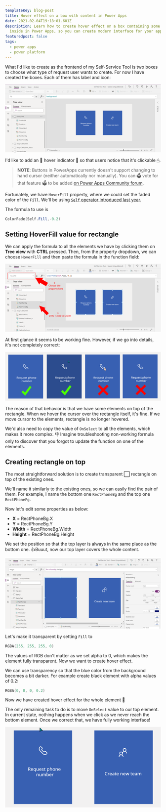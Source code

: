 ```yaml
---
templateKey: blog-post
title: Hover effect on a box with content in Power Apps
date: 2021-02-04T19:18:01.601Z
description: Learn how to create hover effect on a box containing some content
  inside in Power Apps, so you can create modern interface for your application.
featuredpost: false
tags:
  - power apps
  - power platform
---
```

What I'd like to create as the frontend of my Self-Service Tool is two boxes to choose what type of request user wants to create. For now I have created the boxes. Each of them has label and icon:

![Desired interface with two clickable boxes](../../img/20210122-163018-xydswegkvf.png)

I'd like to add an 🌟 hover indicator 🌟 so that users notice that it's clickable 🖱.

> **NOTE**: Buttons in PowerApps currently doesn't support changing to hand cursor (neither automatically nor manually). You can 🗳 vote for that feature 🗳 to be added [on Power Apps Community forum](https://powerusers.microsoft.com/t5/Power-Apps-Ideas/Buttons-in-powerapps-form-should-have-an-option-to-change-to/idi-p/278246).

Fortunately, we have `HoverFill` property, where we could set the faded color of the `Fill`. We'll be using [`Self` operator introduced last year](https://powerapps.microsoft.com/en-us/blog/formulas-launch-to-self-and-self-operator/).

The formula to use is

```powershell
ColorFade(Self.Fill,-0.2)
```

## Setting HoverFill value for rectangle

We can apply the formula to all the elements we have by clicking them on **Tree view** with **CTRL** pressed. Then, from the property dropdown, we can choose `HoverFill` and then paste the formula in the function field:

![Applying formula to multiple elements](../../img/20210125-170743-a5dxxntv28.png)

At first glance it seems to be working fine. However, if we go into details, it's not completely correct:

![Incorrect hover behavior](../../img/20210204-205027-000012.png)

The reason of that behavior is that we have some elements on top of the rectangle. When we hover the cursor over the rectangle itself, it's fine. If we move cursor to the elements, rectangle is no longer hovered.

We'd also need to copy the value of `OnSelect` to all the elements, which makes it more complex. 👎 Imagine troubleshooting non-working formula only to discover that you forgot to update the function on one of the elements.

## Creating rectangle on top

The most straightforward solution is to create transparent ⬜ rectangle on top of the existing ones.

We'll name it similarly to the existing ones, so we can easily find the pair of them. For example, I name the bottom one `RectPhoneBg` and the top one `RectPhoneFg`.

Now let's edit some properties as below:

* **X** = RectPhoneBg.X
* **Y** = RectPhoneBg.Y
* **Width** = RectPhoneBg.Width
* **Height** = RectPhoneBg.Height

We set the position so that the top layer is always in the same place as the bottom one. 👍Buuut, now our top layer covers the whole content. 

![Top rectangle covering the content](../../img/20210204-220455-000017.png)

Let's make it transparent by setting `Fill` to

```powershell
RGBA(255, 255, 255, 0)
```

The values of RGB don't matter as we set alpha to 0, which makes the element fully transparent. Now we want to create hover effect. 

We can use transparency so that the blue color from the background becomes a bit darker. For example create black element with alpha values of 0.2:

```powershell
RGBA(0, 0, 0, 0.2)
```

Now we have created hover effect for the whole element 💪

The only remaining task to do is to move `OnSelect` value to our top element. In current state, nothing happens when we click as we never reach the bottom element. Once we correct that, we have fully working interface!

![Hoever working fine](../../img/hover-working-fine.gif)
